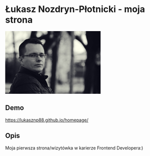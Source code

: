 # Łukasz Nozdryn-Płotnicki - moja strona

![Łukasz](fotka.png)

## Demo

https://lukasznp88.github.io/homepage/

## Opis

Moja pierwsza strona/wizytówka w karierze Frontend Developera:)
